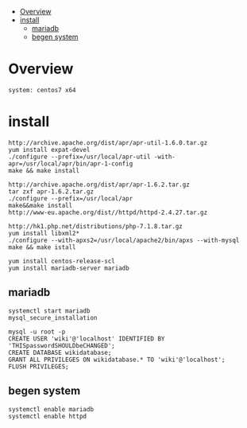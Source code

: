 <!-- TOC depthFrom:1 depthTo:6 withLinks:1 updateOnSave:1 orderedList:0 -->

- [Overview](#overview)
- [install](#install)
	- [mariadb](#mariadb)
	- [begen system](#begen-system)

<!-- /TOC -->
# Overview
```
system: centos7 x64
```

# install
```
http://archive.apache.org/dist/apr/apr-util-1.6.0.tar.gz
yum install expat-devel
./configure --prefix=/usr/local/apr-util -with-apr=/usr/local/apr/bin/apr-1-config
make && make install

http://archive.apache.org/dist/apr/apr-1.6.2.tar.gz
tar zxf apr-1.6.2.tar.gz
./configure --prefix=/usr/local/apr
make&&make install
http://www-eu.apache.org/dist//httpd/httpd-2.4.27.tar.gz

http://hk1.php.net/distributions/php-7.1.8.tar.gz
yum install libxml2*
./configure --with-apxs2=/usr/local/apache2/bin/apxs --with-mysql
make && make istall

yum install centos-release-scl
yum install mariadb-server mariadb
```

## mariadb
```
systemctl start mariadb
mysql_secure_installation

mysql -u root -p
CREATE USER 'wiki'@'localhost' IDENTIFIED BY 'THISpasswordSHOULDbeCHANGED';
CREATE DATABASE wikidatabase;
GRANT ALL PRIVILEGES ON wikidatabase.* TO 'wiki'@'localhost';
FLUSH PRIVILEGES;

```
## begen system
```
systemctl enable mariadb
systemctl enable httpd
```
